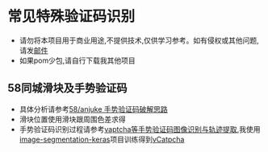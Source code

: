 # 常见特殊验证码识别
* 请勿将本项目用于商业用途,不提供技术,仅供学习参考。如有侵权或其他问题,请发[邮件](fenghongbingcha@gmail.com)
* 如果pom少包,请自行下载我其他项目
## 58同城滑块及手势验证码
* 具体分析请参考[58/anjuke 手势验证码破解思路](https://www.cnblogs.com/triangle959/p/spider-captcha.html)
* 滑块位置使用滑块跟周围色差求得
* 手势验证码识别过程请参考[vaptcha等手势验证码图像识别与轨迹提取](https://wenanzhe.com/2020/08/11/vaptcha%e7%ad%89%e6%89%8b%e5%8a%bf%e9%aa%8c%e8%af%81%e7%a0%81%e5%9b%be%e5%83%8f%e8%af%86%e5%88%ab%e4%b8%8e%e8%bd%a8%e8%bf%b9%e6%8f%90%e5%8f%96/),我使用[image-segmentation-keras](https://github.com/divamgupta/image-segmentation-keras)项目训练得到[vCatpcha](https://github.com/lexlang/vCatpcha)
